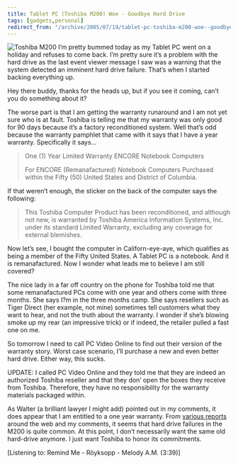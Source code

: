 ```yaml
---
title: Tablet PC (Toshiba M200) Woe - Goodbye Hard Drive
tags: [gadgets,personal]
redirect_from: "/archive/2005/07/19/tablet-pc-toshiba-m200-woe--goodbye-hard-drive.aspx/"
---
```


![Toshiba M200](https://haacked.com/assets/images/m200.jpg) I’m pretty bummed
today as my Tablet PC went on a holiday and refuses to come back. I’m
pretty sure it’s a problem with the hard drive as the last event viewer
message I saw was a warning that the system detected an imminent hard
drive failure. That’s when I started backing everything up.

Hey there buddy, thanks for the heads up, but if you see it coming,
can’t you do something about it?

The worse part is that I am getting the warranty runaround and I am not
yet sure who is at fault. Toshiba is telling me that my warranty was
only good for 90 days because it’s a factory reconditioned system. Well
that’s odd because the warranty pamphlet that came with it says that I
have a year warranty. Specifically it says...

> One (1) Year Limited Warranty ENCORE Notebook Computers
>
> For ENCORE (Remanafactured) Notebook Computers Purchased within the
> Fifty (50) United States and District of Columbia.

If that weren’t enough, the sticker on the back of the computer says the
following:

> This Toshiba Computer Product has been reconditioned, and although not
> new, is warranted by Toshiba America Information Systems, Inc. under
> its standard Limited Warranty, excluding any coverage for external
> blemishes.

Now let’s see, I bought the computer in Californ-eye-aye, which
qualifies as being a member of the Fifty United States. A Tablet PC is a
notebook. And it is remanafactured. Now I wonder what leads me to
believe I am still covered?

The nice lady in a far off country on the phone for Toshiba told me that
some remanafactured PCs come with one year and others come with three
months. She says I?m in the three months camp. She says resellers such
as Tiger Direct (her example, not mine) sometimes tell customers what
they want to hear, and not the truth about the warranty. I wonder if
she’s blowing smoke up my rear (an impressive trick) or if indeed, the
retailer pulled a fast one on me.

So tomorrow I need to call PC Video Online to find out their version of
the warranty story. Worst case scenario, I’ll purchase a new and even
better hard drive. Either way, this sucks.

UPDATE: I called PC Video Online and they told me that they are indeed
an authorized Toshiba reseller and that they don’ open the boxes they
receive from Toshiba. Therefore, they have no responsibility for the
warranty materials packaged within.

As Walter (a brilliant lawyer I might add) pointed out in my comments,
it does appear that I am entitled to a one year warranty. From [various
reports](http://www.tabletpcbuzz.com/forum/topic.asp?TOPIC_ID=25443)
around the web and my comments, it seems that hard drive failures in the
M200 is quite common. At this point, I don’t necessarily want the same
old hard-drive anymore. I just want Toshiba to honor its commitments.

[Listening to: Remind Me - Röyksopp - Melody A.M. (3:39)]

